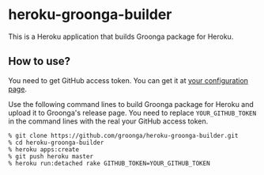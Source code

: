 # heroku-groonga-builder

This is a Heroku application that builds Groonga package for Heroku.

## How to use?

You need to get GitHub access token. You can get it at
[your configuration page](https://github.com/settings/applications).

Use the following command lines to build Groonga package for Heroku
and upload it to Groonga's release page. You need to replace
``YOUR_GITHUB_TOKEN`` in the command lines with the real your GitHub
access token.

    % git clone https://github.com/groonga/heroku-groonga-builder.git
    % cd heroku-groonga-builder
    % heroku apps:create
    % git push heroku master
    % heroku run:detached rake GITHUB_TOKEN=YOUR_GITHUB_TOKEN
